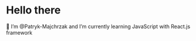 # Hello there

👋 I’m @Patryk-Majchrzak and I’m currently learning JavaScript with React.js framework

<!---
Patryk-Majchrzak/Patryk-Majchrzak is a ✨ special ✨ repository because its `README.md` (this file) appears on your GitHub profile.
You can click the Preview link to take a look at your changes.
--->
